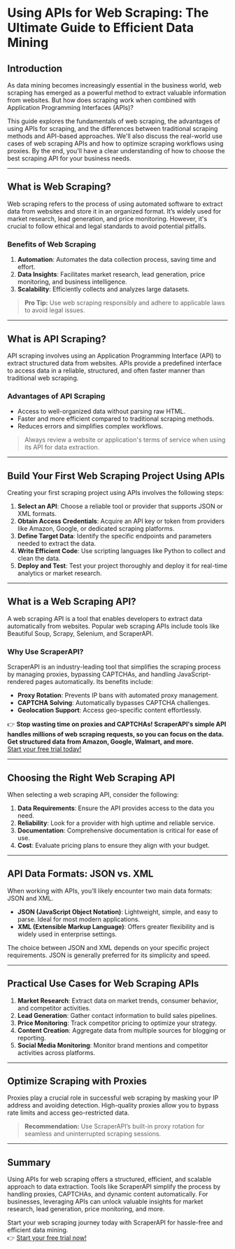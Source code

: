 # Using APIs for Web Scraping: The Ultimate Guide to Efficient Data Mining

## Introduction

As data mining becomes increasingly essential in the business world, web scraping has emerged as a powerful method to extract valuable information from websites. But how does scraping work when combined with Application Programming Interfaces (APIs)? 

This guide explores the fundamentals of web scraping, the advantages of using APIs for scraping, and the differences between traditional scraping methods and API-based approaches. We'll also discuss the real-world use cases of web scraping APIs and how to optimize scraping workflows using proxies. By the end, you'll have a clear understanding of how to choose the best scraping API for your business needs.

---

## What is Web Scraping?

Web scraping refers to the process of using automated software to extract data from websites and store it in an organized format. It’s widely used for market research, lead generation, and price monitoring. However, it's crucial to follow ethical and legal standards to avoid potential pitfalls.

### Benefits of Web Scraping

1. **Automation**: Automates the data collection process, saving time and effort.
2. **Data Insights**: Facilitates market research, lead generation, price monitoring, and business intelligence.
3. **Scalability**: Efficiently collects and analyzes large datasets.

> **Pro Tip:** Use web scraping responsibly and adhere to applicable laws to avoid legal issues.

---

## What is API Scraping?

API scraping involves using an Application Programming Interface (API) to extract structured data from websites. APIs provide a predefined interface to access data in a reliable, structured, and often faster manner than traditional web scraping.

### Advantages of API Scraping

- Access to well-organized data without parsing raw HTML.
- Faster and more efficient compared to traditional scraping methods.
- Reduces errors and simplifies complex workflows.

> Always review a website or application's terms of service when using its API for data extraction.

---

## Build Your First Web Scraping Project Using APIs

Creating your first scraping project using APIs involves the following steps:

1. **Select an API**: Choose a reliable tool or provider that supports JSON or XML formats.
2. **Obtain Access Credentials**: Acquire an API key or token from providers like Amazon, Google, or dedicated scraping platforms.
3. **Define Target Data**: Identify the specific endpoints and parameters needed to extract the data.
4. **Write Efficient Code**: Use scripting languages like Python to collect and clean the data.
5. **Deploy and Test**: Test your project thoroughly and deploy it for real-time analytics or market research.

---

## What is a Web Scraping API?

A web scraping API is a tool that enables developers to extract data automatically from websites. Popular web scraping APIs include tools like Beautiful Soup, Scrapy, Selenium, and ScraperAPI.

### Why Use ScraperAPI?

ScraperAPI is an industry-leading tool that simplifies the scraping process by managing proxies, bypassing CAPTCHAs, and handling JavaScript-rendered pages automatically. Its benefits include:

- **Proxy Rotation**: Prevents IP bans with automated proxy management.
- **CAPTCHA Solving**: Automatically bypasses CAPTCHA challenges.
- **Geolocation Support**: Access geo-specific content effortlessly.

👉 **Stop wasting time on proxies and CAPTCHAs! ScraperAPI's simple API handles millions of web scraping requests, so you can focus on the data. Get structured data from Amazon, Google, Walmart, and more.**  
[Start your free trial today!](https://bit.ly/Scraperapi)

---

## Choosing the Right Web Scraping API

When selecting a web scraping API, consider the following:

1. **Data Requirements**: Ensure the API provides access to the data you need.
2. **Reliability**: Look for a provider with high uptime and reliable service.
3. **Documentation**: Comprehensive documentation is critical for ease of use.
4. **Cost**: Evaluate pricing plans to ensure they align with your budget.

---

## API Data Formats: JSON vs. XML

When working with APIs, you’ll likely encounter two main data formats: JSON and XML.

- **JSON (JavaScript Object Notation)**: Lightweight, simple, and easy to parse. Ideal for most modern applications.
- **XML (Extensible Markup Language)**: Offers greater flexibility and is widely used in enterprise settings.

The choice between JSON and XML depends on your specific project requirements. JSON is generally preferred for its simplicity and speed.

---

## Practical Use Cases for Web Scraping APIs

1. **Market Research**: Extract data on market trends, consumer behavior, and competitor activities.
2. **Lead Generation**: Gather contact information to build sales pipelines.
3. **Price Monitoring**: Track competitor pricing to optimize your strategy.
4. **Content Creation**: Aggregate data from multiple sources for blogging or reporting.
5. **Social Media Monitoring**: Monitor brand mentions and competitor activities across platforms.

---

## Optimize Scraping with Proxies

Proxies play a crucial role in successful web scraping by masking your IP address and avoiding detection. High-quality proxies allow you to bypass rate limits and access geo-restricted data.

> **Recommendation:** Use ScraperAPI’s built-in proxy rotation for seamless and uninterrupted scraping sessions.

---

## Summary

Using APIs for web scraping offers a structured, efficient, and scalable approach to data extraction. Tools like ScraperAPI simplify the process by handling proxies, CAPTCHAs, and dynamic content automatically. For businesses, leveraging APIs can unlock valuable insights for market research, lead generation, price monitoring, and more.

Start your web scraping journey today with ScraperAPI for hassle-free and efficient data mining.  
👉 [Start your free trial now!](https://bit.ly/Scraperapi)
